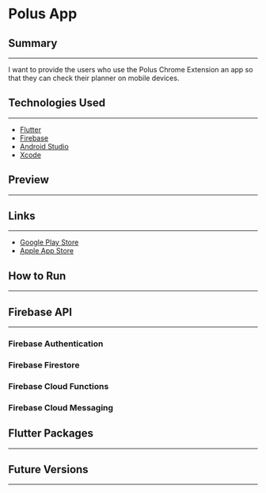 # Polus App

## Summary
<hr>
I want to provide the users who use the Polus Chrome Extension an app so that they can check their planner on mobile devices. 

## Technologies Used
<hr>

- [Flutter](https://flutter.dev/?gclid=Cj0KCQjwvO2IBhCzARIsALw3ASrNh0jRBsU6qHcDBsxQDy7cqwYa1aMekiO4xg4qwSzww481gtgf47waAkebEALw_wcB&gclsrc=aw.ds)
- [Firebase](https://firebase.google.com/)
- [Android Studio](https://developer.android.com/studio)
- [Xcode](https://developer.apple.com/xcode/)

## Preview
<hr>
<!-- Insert GIFS and Photos here -->


## Links
<hr>

- [Google Play Store]()
- [Apple App Store]()

## How to Run
<hr>
<!-- Insert instructions here how to run project -->

## Firebase API
<hr>
<!-- Insert API used here and how to use -->

### Firebase Authentication

### Firebase Firestore

### Firebase Cloud Functions

### Firebase Cloud Messaging

## Flutter Packages
<hr>

## Future Versions
<hr>

